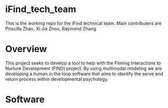 # iFind_tech_team
 This is the working repo for the iFind technical team. Main contributers are Priscilla Zhao, Xi Jia Zhou, Raymond Zhang


# Overview

This project seeks to develop a tool to help with the Filming Interactions to Nurture Development (FIND) project. By using multimodal modeling we are developing a human in the loop software that aims to identify the serve and return process within developmental psychology.


# Software
